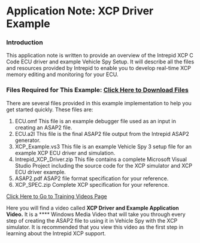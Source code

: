 # Application Note: XCP Driver Example

### Introduction

This application note is written to provide an overview of the Intrepid XCP C Code ECU driver and example Vehicle Spy Setup. It will describe all the files and resources provided by Intrepid to enable you to develop real-time XCP memory editing and monitoring for your ECU.

### Files Required for This Example: [Click Here to Download Files](https://cdn.intrepidcs.net/support/VehicleSpy/ICS\_XCP\_Driver\_And\_Example\_Setup.zip)

There are several files provided in this example implementation to help you get started quickly. These files are:

1. ECU.omf This file is an example debugger file used as an input in creating an ASAP2 file.
2. ECU.a2l This file is the final ASAP2 file output from the Intrepid ASAP2 generator.
3. XCP\_Example.vs3 This file is an example Vehicle Spy 3 setup file for an example XCP ECU driver and simulation.
4. Intrepid\_XCP\_Driver.zip This file contains a complete Microsoft Visual Studio Project including the source code for the XCP simulator and XCP ECU driver example.
5. ASAP2.pdf ASAP2 file format specification for your reference.
6. XCP\_SPEC.zip Complete XCP specification for your reference.

[Click Here to Go to Training Videos Page](https://www.intrepidcs.com/learning-center/training-video-library/)

Here you will find a video called **XCP Driver and Example Application Video.** It is a **** Windows Media Video that will take you through every step of creating the ASAP2 file to using it in Vehicle Spy with the XCP simulator. It is recommended that you view this video as the first step in learning about the Intrepid XCP support.
